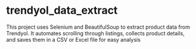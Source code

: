 # trendyol_data_extract
This project uses Selenium and BeautifulSoup to extract product data from Trendyol. It automates scrolling through listings, collects product details, and saves them in a CSV or Excel file for easy analysis
